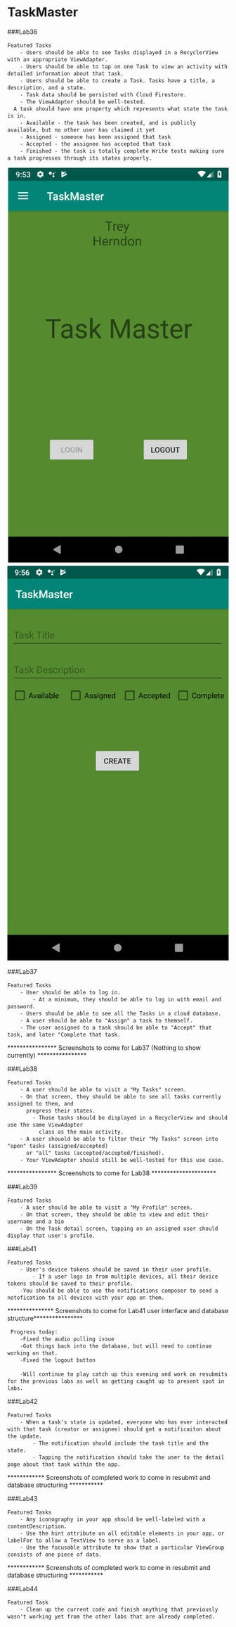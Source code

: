 # TaskMaster

###Lab36

    Featured Tasks
        - Users should be able to see Tasks displayed in a RecyclerView with an appropriate ViewAdapter.
        - Users should be able to tap on one Task to view an activity with detailed information about that task.
        - Users should be able to create a Task. Tasks have a title, a description, and a state.
        - Task data should be persisted with Cloud Firestore.
        - The ViewAdapter should be well-tested.
      A task should have one property which represents what state the task is in.
        - Available - the task has been created, and is publicly available, but no other user has claimed it yet
        - Assigned - someone has been assigned that task
        - Accepted - the assignee has accepted that task
        - Finished - the task is totally complete Write tests making sure a task progresses through its states properly.
            
            
![main page](/app/src/main/res/drawable/mainLogin.PNG)
![Task Entry](/app/src/main/res/drawable/taskEntry.PNG)
        
###Lab37

    Featured Tasks
        - User should be able to log in.
            - At a minimum, they should be able to log in with email and password.
        - Users should be able to see all the Tasks in a cloud database.
        - A user should be able to "Assign" a task to themself.
        - The user assigned to a task should be able to "Accept" that task, and later "Complete that task.
        
**************** Screenshots to come for Lab37 (Nothing to show currently) ****************


###Lab38

    Featured Tasks
        - A user should be able to visit a "My Tasks" screen.
        - On that screen, they should be able to see all tasks currently assigned to them, and 
          progress their states.
            - Those tasks should be displayed in a RecyclerView and should use the same ViewAdapter
              class as the main activity.
        - A user shouold be able to filter their "My Tasks" screen into "open" tasks (assigned/accepted)
          or "all" tasks (accepted/accepted/finished).
        - Your ViewAdapter should still be well-tested for this use case.
        
**************** Screenshots to come for Lab38 *********************


###Lab39

    Featured Tasks
        - A user should be able to visit a "My Profile" screen.
        - On that screen, they should be able to view and edit their username and a bio
        - On the Task detail screen, tapping on an assigned user should display that user's profile.
   
        
###Lab41

    Featured Tasks
        - User's device tokens should be saved in their user profile.
            - If a user logs in from multiple devices, all their device tokens should be saved to their profile.
        -You should be able to use the notifications composer to send a notofication to all devices with your app on them.
        
*************** Screenshots to come for Lab41 user interface and database structure****************

     Progress today:
        -Fixed the audio pulling issue
        -Got things back into the database, but will need to continue working on that. 
        -Fixed the logout button
        
        -Will continue to play catch up this evening and work on resubmits for the previous labs as well as getting caught up to present spot in labs.
        
###Lab42

    Featured Tasks
        - When a task's state is updated, everyone who has ever interacted with that task (creator or assignee) should get a notificaiton about the update.
            - The notification should include the task title and the state.
            - Tapping the notification should take the user to the detail page about that task within the app.
            
************ Screenshots of completed work to come in resubmit and database structuring ***********

###Lab43

    Featured Tasks
        - Any iconography in your app should be well-labeled with a contentDescription.
        - Use the hint attribute on all editable elements in your app, or labelFor to allow a TextView to serve as a label.
        - Use the focusable attribute to show that a particular ViewGroup consists of one piece of data.
        
************ Screenshots of completed work to come in resubmit and database structuring ***********


###Lab44

    Featured Task
        - Clean up the current code and finish anything that previously wasn't working yet from the other labs that are already completed.        
